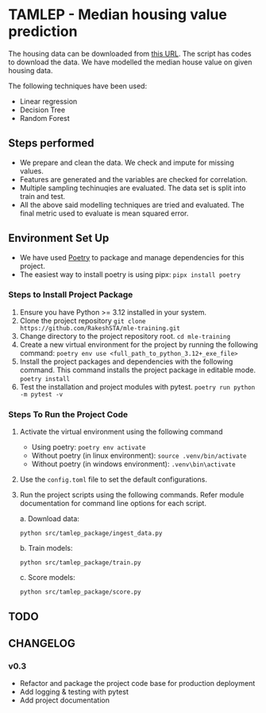 # TAMLEP - Median housing value prediction

The housing data can be downloaded from [this URL](https://raw.githubusercontent.com/ageron/handson-ml/master/). The script has codes to download the data. We have modelled the median house value on given housing data.

The following techniques have been used:

- Linear regression
- Decision Tree
- Random Forest

## Steps performed

- We prepare and clean the data. We check and impute for missing values.
- Features are generated and the variables are checked for correlation.
- Multiple sampling techinuqies are evaluated. The data set is split into train and test.
- All the above said modelling techniques are tried and evaluated. The final metric used to evaluate is mean squared error.

## Environment Set Up

- We have used [Poetry](https://python-poetry.org/) to package and manage dependencies for this project.
- The easiest way to install poetry is using pipx: `pipx install poetry`

### Steps to Install Project Package

1. Ensure you have Python >= 3.12 installed in your system.
2. Clone the project repository
`git clone https://github.com/RakeshSTA/mle-training.git`
3. Change directory to the project repository root.
`cd mle-training`
4. Create a new virtual environment for the project by running the following command:
`poetry env use <full_path_to_python_3.12+_exe_file>`
5. Install the project packages and dependencies with the following command. This command installs the project package in editable mode.
`poetry install`
6. Test the installation and project modules with pytest.
`poetry run python -m pytest -v`

### Steps To Run the Project Code

1. Activate the virtual environment using the following command
    - Using poetry: `poetry env activate`
    - Without poetry (in linux environment):
    `source .venv/bin/activate`
    - Without poetry (in windows environment):
    `.venv\bin\activate`

2. Use the `config.toml` file to set the default configurations.

3. Run the project scripts using the following commands. Refer module documentation for command line options for each script.

    a. Download data:

    `python src/tamlep_package/ingest_data.py`

    b. Train models:

    `python src/tamlep_package/train.py`

    c. Score models:

    `python src/tamlep_package/score.py`

## TODO

## CHANGELOG

### v0.3

- Refactor and package the project code base for production deployment
- Add logging & testing with pytest
- Add project documentation
